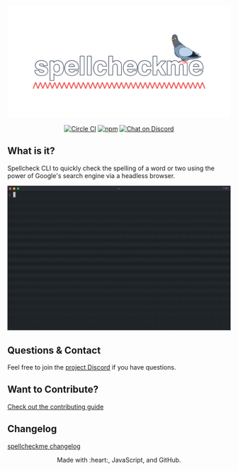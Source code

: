 ![logo](./media/logo.png)

<p align="center">
  <a href="https://circleci.com/gh/cujarrett/spellcheckme/tree/master"><img alt="Circle CI" src="https://circleci.com/gh/cujarrett/spellcheckme/tree/master.svg?style=svg"></a>
  <a href="https://www.npmjs.com/package/spellcheckme"><img alt="npm" src="https://img.shields.io/npm/dt/spellcheckme.svg"></a>
  <a href="https://discord.gg/jAA5U52"><img alt="Chat on Discord" src="https://img.shields.io/discord/460598989939802115?label=Discord"></a>
</p>

## What is it?

Spellcheck CLI to quickly check the spelling of a word or two using the power of Google's search engine via a headless browser.

![demo](./media/demo.gif)

## Questions & Contact
Feel free to join the [project Discord](https://discord.gg/uuQDgzhbrd) if you have questions.

## Want to Contribute?
[Check out the contributing guide](CONTRIBUTING.md)

## Changelog
[spellcheckme changelog](CHANGELOG.md)

<p align="center">
  Made with :heart:, JavaScript, and GitHub.
</p>